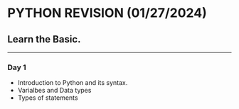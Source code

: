 

# PYTHON REVISION (01/27/2024)

## Learn the Basic.
----------------
### Day 1
- Introduction to Python and its syntax.
- Varialbes and Data types
- Types of statements

